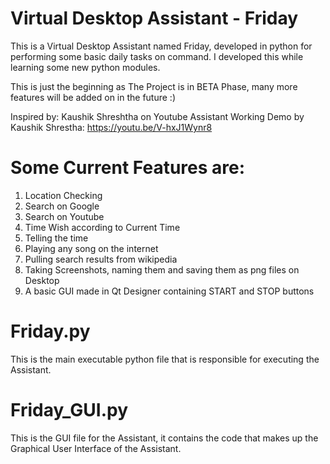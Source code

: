 # Virtual Desktop Assistant - Friday
 This is a Virtual Desktop Assistant named Friday, developed in python for performing some basic daily tasks on command. I developed this while learning some new python modules.

 This is just the beginning as The Project is in BETA Phase, many more features will be added on in the future :)

 Inspired by: Kaushik Shreshtha on Youtube
 Assistant Working Demo by Kaushik Shrestha: https://youtu.be/V-hxJ1Wynr8

 # Some Current Features are:
 1. Location Checking
 2. Search on Google
 3. Search on Youtube
 4. Time Wish according to Current Time
 5. Telling the time
 6. Playing any song on the internet
 7. Pulling search results from wikipedia
 8. Taking Screenshots, naming them and saving them as png files on Desktop
 9. A basic GUI made in Qt Designer containing START and STOP buttons

# Friday.py
This is the main executable python file that is responsible for executing the Assistant.

# Friday_GUI.py
This is the GUI file for the Assistant, it contains the code that makes up the Graphical User Interface of the Assistant.